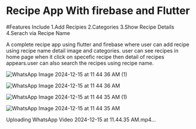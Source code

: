  # Recipe App With firebase and Flutter 

 #Features Include 
 1.Add Recipies
 2.Categories
 3.Show Recipe Details
 4.Serach via Recipe Name

A complete recipe app using flutter and firebase where user can add recipe using recipe name detail image and categories. user can see recipes in home page when it click on specefic recipe then detail of recipes appears.user can also search the recipes using 
recipe name.


![WhatsApp Image 2024-12-15 at 11 44 36 AM (1)](https://github.com/user-attachments/assets/57353727-8779-4a66-b4ef-03e2903a0f16)

![WhatsApp Image 2024-12-15 at 11 44 36 AM](https://github.com/user-attachments/assets/dcd1ccc1-0865-4ff6-9809-0c2def19866e)

![WhatsApp Image 2024-12-15 at 11 44 35 AM (1)](https://github.com/user-attachments/assets/50f57899-4eb7-42fd-a9aa-5dcac134bf74)

![WhatsApp Image 2024-12-15 at 11 44 35 AM](https://github.com/user-attachments/assets/5a7e5265-b258-44eb-8fe9-41d3f9d81c9d)



Uploading WhatsApp Video 2024-12-15 at 11.44.35 AM.mp4…

